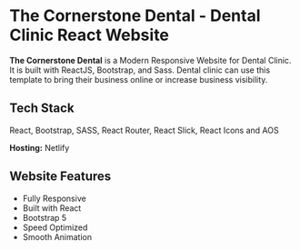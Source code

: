 
# The Cornerstone Dental - Dental Clinic React Website

**The Cornerstone Dental** is a Modern Responsive Website for Dental Clinic. It is built
with ReactJS, Bootstrap, and Sass. Dental clinic can use
this template to bring their business online or increase business visibility.



## Tech Stack
React, Bootstrap, SASS, React Router, React Slick, React Icons and AOS

**Hosting:** Netlify

## Website Features

- Fully Responsive
- Built with React
- Bootstrap 5
- Speed Optimized
- Smooth Animation

